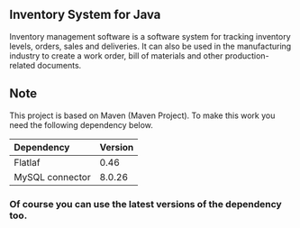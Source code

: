 ## Inventory System for Java
Inventory management software is a software system for tracking inventory levels, orders, sales and deliveries. It can also be used in the manufacturing industry to create a work order, bill of materials and other production-related documents.

## Note
This project is based on Maven (Maven Project). To make this work you need the following dependency below.

| Dependency      | Version |
| :---            | :---    |
| Flatlaf         | 0.46    |
| MySQL connector | 8.0.26  |

### Of course you can use the latest versions of the dependency too.
